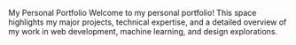 My Personal Portfolio
Welcome to my personal portfolio! This space highlights my major projects, technical expertise, and a detailed overview of my work in web development, machine learning, and design explorations.